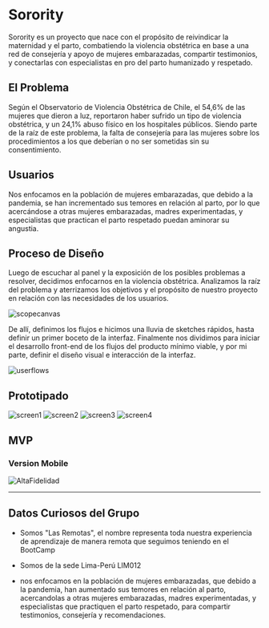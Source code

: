 # Sorority

Sorority es un proyecto que nace con el propósito de reivindicar la maternidad y el parto, combatiendo la violencia obstétrica en base a una red de consejería y apoyo de mujeres embarazadas, compartir testimonios, y conectarlas con especialistas en pro del parto humanizado y respetado.

## El Problema
 
Según el Observatorio de Violencia Obstétrica de Chile, el 54,6% de las mujeres que dieron a luz, reportaron haber sufrido un tipo de violencia obstétrica, y un 24,1% abuso físico en los hospitales públicos. Siendo parte de la raíz de este problema, la falta de consejería para las mujeres sobre los procedimientos a los que deberían o no ser sometidas sin su consentimiento. 

## Usuarios

Nos enfocamos en la población de mujeres embarazadas, que debido a la pandemia, se han incrementado sus temores en relación al parto, por lo que acercándose a otras mujeres embarazadas, madres experimentadas, y especialistas que practican el parto respetado puedan aminorar su angustia. 

## Proceso de Diseño

Luego de escuchar al panel y la exposición de los posibles problemas a resolver, decidimos enfocarnos en la violencia obstétrica. Analizamos la raíz del problema y aterrizamos los objetivos y el propósito de nuestro proyecto en relación con las necesidades de los usuarios. 

![scopecanvas](https://cdn.filestackcontent.com/TkC3dwpORy2nPIa6i9Mi?policy=eyJleHBpcnkiOjE1OTk3OTU3NzcsImNhbGwiOlsicmVhZCIsInN0YXQiLCJjb252ZXJ0IiwicGljayIsInN0b3JlIiwiZXhpZiIsIndyaXRlIiwid3JpdGVVcmwiXSwiY29udGFpbmVyIjoicHJvZHVjdGlvbi1wcmVzZW50LWJsb2JzIiwicGF0aCI6InByZXNlbnRhdGlvbnMvQlA0UXZ0QVZNdG0vZmlsZXN0YWNrLyIsIm1heFNpemUiOjUzNjg3MDkxMjB9&signature=0651565b33eb86e86d7961956d92821cae9b4f6d041e239b406cb8dd2610e458)

De allí, definimos los flujos e hicimos una lluvia de sketches rápidos, hasta definir un primer boceto de la interfaz. Finalmente nos dividimos para iniciar el desarrollo front-end de los flujos del producto mínimo viable, y por mi parte, definir el diseño visual e interacción de la interfaz. 

![userflows](https://cdn.filestackcontent.com/So6p65pFRGigY0QMs0tV?policy=eyJleHBpcnkiOjE1OTk3OTU3NzcsImNhbGwiOlsicmVhZCIsInN0YXQiLCJjb252ZXJ0IiwicGljayIsInN0b3JlIiwiZXhpZiIsIndyaXRlIiwid3JpdGVVcmwiXSwiY29udGFpbmVyIjoicHJvZHVjdGlvbi1wcmVzZW50LWJsb2JzIiwicGF0aCI6InByZXNlbnRhdGlvbnMvQlA0UXZ0QVZNdG0vZmlsZXN0YWNrLyIsIm1heFNpemUiOjUzNjg3MDkxMjB9&signature=0651565b33eb86e86d7961956d92821cae9b4f6d041e239b406cb8dd2610e458)

## Prototipado

![screen1](https://pstar-internal-api.fiftythree.com/presentations/BP4QvtAVMtm/filestack/process/1AKSNF99REmHJmf5OeVy?policy=eyJleHBpcnkiOjE1OTk3OTU3NzcsImNhbGwiOlsicmVhZCIsInN0YXQiLCJjb252ZXJ0IiwicGljayIsInN0b3JlIiwiZXhpZiIsIndyaXRlIiwid3JpdGVVcmwiXSwiY29udGFpbmVyIjoicHJvZHVjdGlvbi1wcmVzZW50LWJsb2JzIiwicGF0aCI6InByZXNlbnRhdGlvbnMvQlA0UXZ0QVZNdG0vZmlsZXN0YWNrLyIsIm1heFNpemUiOjUzNjg3MDkxMjB9&signature=0651565b33eb86e86d7961956d92821cae9b4f6d041e239b406cb8dd2610e458&tasks=resize%3Dheight%3A812%2Fcache%3Dexpiry%3Amax%2Fcompress)
![screen2](https://cdn.filestackcontent.com/SRXfqJmOQlmfGWSwVVmC?policy=eyJleHBpcnkiOjE1OTk3OTU3NzcsImNhbGwiOlsicmVhZCIsInN0YXQiLCJjb252ZXJ0IiwicGljayIsInN0b3JlIiwiZXhpZiIsIndyaXRlIiwid3JpdGVVcmwiXSwiY29udGFpbmVyIjoicHJvZHVjdGlvbi1wcmVzZW50LWJsb2JzIiwicGF0aCI6InByZXNlbnRhdGlvbnMvQlA0UXZ0QVZNdG0vZmlsZXN0YWNrLyIsIm1heFNpemUiOjUzNjg3MDkxMjB9&signature=0651565b33eb86e86d7961956d92821cae9b4f6d041e239b406cb8dd2610e458)
![screen3](https://cdn.filestackcontent.com/Ir0A4bAwTMlxaCHEWb3A?policy=eyJleHBpcnkiOjE1OTk3OTU3NzcsImNhbGwiOlsicmVhZCIsInN0YXQiLCJjb252ZXJ0IiwicGljayIsInN0b3JlIiwiZXhpZiIsIndyaXRlIiwid3JpdGVVcmwiXSwiY29udGFpbmVyIjoicHJvZHVjdGlvbi1wcmVzZW50LWJsb2JzIiwicGF0aCI6InByZXNlbnRhdGlvbnMvQlA0UXZ0QVZNdG0vZmlsZXN0YWNrLyIsIm1heFNpemUiOjUzNjg3MDkxMjB9&signature=0651565b33eb86e86d7961956d92821cae9b4f6d041e239b406cb8dd2610e458)
![screen4](https://pstar-internal-api.fiftythree.com/presentations/BP4QvtAVMtm/filestack/process/g32jGqJeRRyeNZFh0rNj?policy=eyJleHBpcnkiOjE1OTk3OTU3NzcsImNhbGwiOlsicmVhZCIsInN0YXQiLCJjb252ZXJ0IiwicGljayIsInN0b3JlIiwiZXhpZiIsIndyaXRlIiwid3JpdGVVcmwiXSwiY29udGFpbmVyIjoicHJvZHVjdGlvbi1wcmVzZW50LWJsb2JzIiwicGF0aCI6InByZXNlbnRhdGlvbnMvQlA0UXZ0QVZNdG0vZmlsZXN0YWNrLyIsIm1heFNpemUiOjUzNjg3MDkxMjB9&signature=0651565b33eb86e86d7961956d92821cae9b4f6d041e239b406cb8dd2610e458&tasks=resize%3Dheight%3A910%2Fcache%3Dexpiry%3Amax%2Fcompress)



## MVP

### Version Mobile

![AltaFidelidad](./assets/versionMobile.gif)


***


## Datos Curiosos del Grupo

* Somos "Las Remotas", el nombre representa toda nuestra experiencia de aprendizaje de manera remota que seguimos teniendo en el BootCamp

* Somos de la sede Lima-Perú LIM012

* nos enfocamos en la población de mujeres embarazadas, que debido a la pandemia, han aumentado sus temores en relación al parto, acercandolas a otras mujeres embarazadas, madres experimentadas, y especialistas que practiquen el parto respetado, para compartir testimonios, consejería y recomendaciones. 
